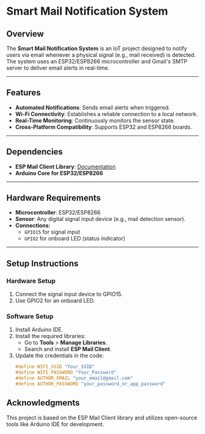 # Smart Mail Notification System

## Overview
The **Smart Mail Notification System** is an IoT project designed to notify users via email whenever a physical signal (e.g., mail received) is detected. The system uses an ESP32/ESP8266 microcontroller and Gmail's SMTP server to deliver email alerts in real-time.

---

## Features
- **Automated Notifications**: Sends email alerts when triggered.
- **Wi-Fi Connectivity**: Establishes a reliable connection to a local network.
- **Real-Time Monitoring**: Continuously monitors the sensor state.
- **Cross-Platform Compatibility**: Supports ESP32 and ESP8266 boards.

---

## Dependencies
- **ESP Mail Client Library**: [Documentation](https://github.com/mobizt/ESP-Mail-Client)
- **Arduino Core for ESP32/ESP8266**

---

## Hardware Requirements
- **Microcontroller**: ESP32/ESP8266
- **Sensor**: Any digital signal input device (e.g., mail detection sensor).
- **Connections**:
  - `GPIO15` for signal input
  - `GPIO2` for onboard LED (status indicator)

---

## Setup Instructions

### Hardware Setup
1. Connect the signal input device to GPIO15.
2. Use GPIO2 for an onboard LED.

### Software Setup
1. Install Arduino IDE.
2. Install the required libraries:
   - Go to **Tools** > **Manage Libraries**.
   - Search and install **ESP Mail Client**.
3. Update the credentials in the code:
   ```c
   #define WIFI_SSID "Your_SSID"
   #define WIFI_PASSWORD "Your_Password"
   #define AUTHOR_EMAIL "your_email@gmail.com"
   #define AUTHOR_PASSWORD "your_password_or_app_password"
## Acknowledgments
This project is based on the ESP Mail Client library and utilizes open-source tools like Arduino IDE for development.